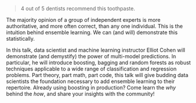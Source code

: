 > 4 out of 5 dentists recommend this toothpaste.

The majority opinion of a group of independent experts is more authoritative, and more often correct, than any one individual. This is the intuition behind ensemble learning. We can (and will) demonstrate this statistically.

In this talk, data scientist and machine learning instructor Elliot Cohen will demonstrate (and demystify) the power of multi-model predictions. In particular, he will introduce boosting, bagging and random forests as robust techniques applicable to a wide range of classification and regression problems. Part theory, part math, part code, this talk will give budding data scientists the foundation necessary to add ensemble learning to their repertoire. Already using boosting in production? Come learn the _why_ behind the _how_, and share your insights with the community!
